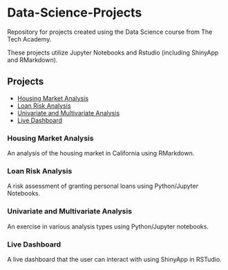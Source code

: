 # Data-Science-Projects

Repository for projects created using the Data Science course from The Tech Academy.

These projects utilize Jupyter Notebooks and Rstudio (including ShinyApp and RMarkdown).

<h2>Projects</h2>
<ul>
<li><a href="https://github.com/augustgoodlund/Data-Science-Projects/blob/main/2dashboard.rmd">Housing Market Analysis</a></li>
<li><a href="https://github.com/augustgoodlund/Data-Science-Projects/blob/main/DSP.ipynb">Loan Risk Analysis</a></li>
<li><a href="https://github.com/augustgoodlund/Data-Science-Projects/blob/main/Univariate%20and%20Multivariate%20Analysis.ipynb">Univariate and Multivariate Analysis</a></li>
  <li><a href="https://github.com/augustgoodlund/Data-Science-Projects/blob/main/app.R">Live Dashboard</a></li>
</ul>

<h3>Housing Market Analysis</h3>
An analysis of the housing market in California using RMarkdown.

<h3>Loan Risk Analysis</h3>
A risk assessment of granting personal loans using Python/Jupyter Notebooks.

<h3>Univariate and Multivariate Analysis</h3>
An exercise in various analysis types using Python/Jupyter notebooks.

<h3>Live Dashboard</h3>
A live dashboard that the user can interact with using ShinyApp in RSTudio.
